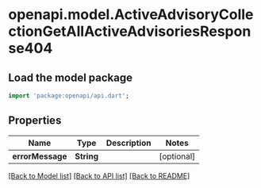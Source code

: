 # openapi.model.ActiveAdvisoryCollectionGetAllActiveAdvisoriesResponse404

## Load the model package
```dart
import 'package:openapi/api.dart';
```

## Properties
Name | Type | Description | Notes
------------ | ------------- | ------------- | -------------
**errorMessage** | **String** |  | [optional] 

[[Back to Model list]](../README.md#documentation-for-models) [[Back to API list]](../README.md#documentation-for-api-endpoints) [[Back to README]](../README.md)


